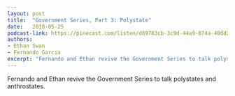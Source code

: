 ```yaml
---
layout: post
title:  "Government Series, Part 3: Polystate"
date:   2018-05-25
podcast-link: https://pinecast.com/listen/d89783cb-3c9d-44a9-874a-48dd2214c7da.mp3
authors:
- Ethan Swan
- Fernando Garcia
excerpt: "Fernando and Ethan revive the Government Series to talk polystates and anthrostates.<br><br>"
---
```


Fernando and Ethan revive the Government Series to talk polystates and anthrostates.
